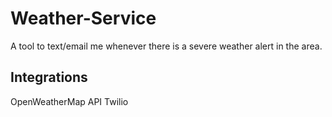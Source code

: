 # Weather-Service
A tool to text/email me whenever there is a severe weather alert in the area.

## Integrations
OpenWeatherMap API
Twilio
